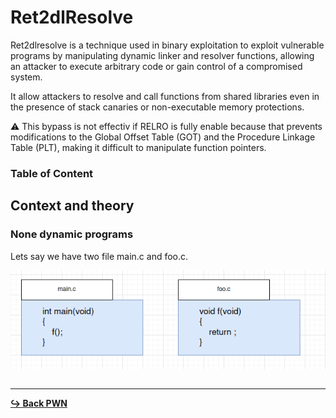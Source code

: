 # Ret2dlResolve

Ret2dlresolve is a technique used in binary exploitation to exploit vulnerable programs by manipulating dynamic linker and resolver functions, allowing an attacker to execute arbitrary code or gain control of a compromised system. 

It allow attackers to resolve and call functions from shared libraries even in the presence of stack canaries or non-executable memory protections.

:warning: This bypass is not effectiv if RELRO is fully enable because that prevents modifications to the Global Offset Table (GOT) and the Procedure Linkage Table (PLT), making it difficult to manipulate function pointers.

### Table of Content

## Context and theory

### None dynamic programs

Lets say we have two file main.c and foo.c.

![function](/pwn/img/function.png)

```
```
---

[**:arrow_right_hook: Back PWN**](/pwn/pwn.md)